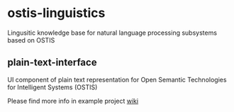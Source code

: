 # ostis-linguistics
Lingusitic knowledge base for natural language processing subsystems based on OSTIS

## plain-text-interface
UI component of plain text representation for Open Semantic Technologies for Intelligent Systems (OSTIS)

Please find more info in example project <a href="https://github.com/MikhailSadovsky/ostis-UI-component-sample/wiki">wiki</a>
